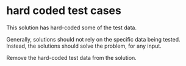 # hard coded test cases

This solution has hard-coded some of the test data.

Generally, solutions should not rely on the specific data being tested. Instead, the solutions should solve the problem, for any input.

Remove the hard-coded test data from the solution.
